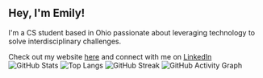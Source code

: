 ## Hey, I'm Emily!


I'm a CS student based in Ohio passionate about leveraging technology to solve interdisciplinary challenges.

Check out my website [here](https://emily202777.github.io/main-site/) and connect with me on [LinkedIn](https://www.linkedin.com/in/emily-ahmad-26345a309/)
![GitHub Stats](https://github-readme-stats.vercel.app/api?username=emily202777&show_icons=true&theme=radical)
![Top Langs](https://github-readme-stats.vercel.app/api/top-langs/?username=emily202777&layout=compact&theme=radical)
![GitHub Streak](https://streak-stats.demolab.com/?user=emily202777&theme=radical)
![GitHub Activity Graph](https://github-readme-activity-graph.vercel.app/graph?username=emily202777&theme=react-dark)
